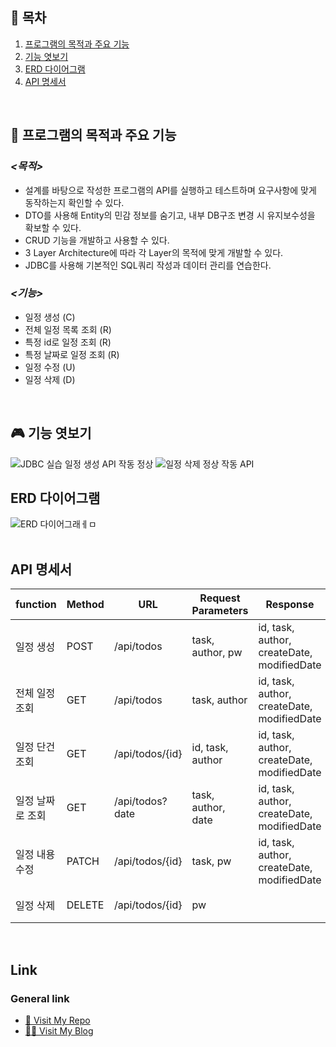 ## 📜 목차   

1. [프로그램의 목적과 주요 기능](#🔧-프로그램의-목적과-주요-기능)   
2. [기능 엿보기](#🎮-기능-엿보기)   
3. [ERD 다이어그램](#ERD-다이어그램)
4. [API 명세서](#API+명세서)

<br>

## 🔧 프로그램의 목적과 주요 기능  
### *<목적>*
- 설계를 바탕으로 작성한 프로그램의 API를 실행하고 테스트하며 요구사항에 맞게 동작하는지 확인할 수 있다.
- DTO를 사용해 Entity의 민감 정보를 숨기고, 내부 DB구조 변경 시 유지보수성을 확보할 수 있다.
- CRUD 기능을 개발하고 사용할 수 있다.
- 3 Layer Architecture에 따라 각 Layer의 목적에 맞게 개발할 수 있다.
- JDBC를 사용해 기본적인 SQL쿼리 작성과 데이터 관리를 연습한다.

### *<기능>* 
- 일정 생성 (C)
- 전체 일정 목록 조회 (R)
- 특정 id로 일정 조회 (R)
- 특정 날짜로 일정 조회 (R)
- 일정 수정 (U)
- 일정 삭제 (D)

<br>


## 🎮 기능 엿보기
![JDBC 실습 일정 생성 API 작동 정상](https://github.com/user-attachments/assets/8cb2f8db-02ad-4b2e-a413-ede249265441)
![일정 삭제 정상 작동 API](https://github.com/user-attachments/assets/319f9e09-05b3-4eb2-a795-59da0fcd9ca9)
<br>


## ERD 다이어그램

![ERD 다이어그래ㅔㅁ](https://github.com/user-attachments/assets/ee3032ef-6ac3-4c7d-836d-5c69f9a41792)  
<br>   

  
## API 명세서   


| function | Method | URL | Request Parameters | Response | Description |
| ------ | --- | --- | --- | ---| --- | 
| 일정 생성 | POST | /api/todos | task, author, pw | id, task, author, createDate, modifiedDate | 새로운 일정 생성 |
| 전체 일정 조회 | GET | /api/todos | task, author | id, task, author, createDate, modifiedDate | 모든 일정을 목록으로 조회 | 
| 일정 단건 조회 | GET | /api/todos/{id} | id, task, author | id, task, author, createDate, modifiedDate | 특정 ID의 일정 정보 조회 |
| 일정 날짜로 조회  | GET | /api/todos?date | task, author, date | id, task, author, createDate, modifiedDate | 특정 날짜의 일정 정보 조회 |
| 일정 내용 수정 | PATCH | /api/todos/{id} | task, pw | id, task, author, createDate, modifiedDate | 특정 ID의 일정 내용만 수정 |
| 일정 삭제 | DELETE | /api/todos/{id} | pw | | 특정 ID의 일정 삭제


<br>   

   
## Link   
### General link
- [🚗 Visit My Repo](https://github.com/KyeongranMun?tab=repositories)   
- [🙋‍♂️ Visit My Blog](https://austindynasty.tistory.com/)
